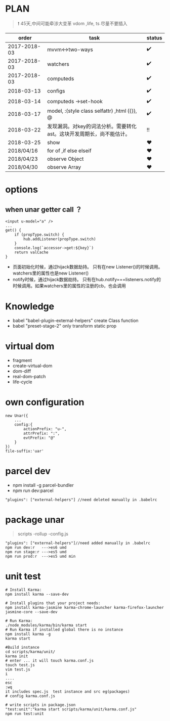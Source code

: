  
 
# PLAN
> :heavy_exclamation_mark: 45天,中间可能牵涉大变革 vdom ,life, ts 尽量不要插入

order | task | status
----  |----  | ---- 
2017-2018-03 | mvvm<->two-ways | :heavy_check_mark:
2017-2018-03 | watchers | :heavy_check_mark:
2017-2018-03 | computeds | :heavy_check_mark:
2018-03-13  | configs | :heavy_check_mark:
2018-03-14  | computeds ->set-hook  | :heavy_check_mark:
2018-03-17  | model, :(style class selfattr) ,html {{}}, @  | :heavy_check_mark: 
2018-03-22  | 发现漏洞。对key的词法分析。需要转化ast。这块开发周期长，尚不能估计。  | :bangbang:
2018-03-25  | show  | :hearts: 
2018/04/16  | for of ,if else elseif | :hearts: 
2018/04/23  | observe Object  | :hearts: 
2018/04/30 | observe Array  | :hearts: 
# options
## when unar getter call ？
```
<input u-model="a" />
...
get() {
    if (propType.switch) {
        hub.addListener(propType.switch)
    }
    console.log(`accessor->get:${key}`)
    return valCache
}
```
+ 页面初始化时候，通过hijack数据劫持。 只有在new Listener()的时候调用。watchers里的属性也是new Listener()
+ notify时候，通过hijack数据劫持。 只有在hub.notify===listeners.notify的时候调用。如果watchers里的属性的注册的cb，也会调用
# Knowledge
+ babel "babel-plugin-external-helpers" create Class function 
+ babel "preset-stage-2" only transform static prop
# virtual dom
- fragment
- create-virtual-dom
- dom-diff
- real-dom-patch
- life-cycle
# own configuration
    new Unar({
        ...
        config:{
            actionPrefix: "u-",
            attrPrefix: ":",
            evtPrefix: "@"
        }
    })
    file-suffix:'uar'

# parcel dev
+ npm install -g parcel-bundler
+ npm run dev:parcel

```
"plugins": ["external-helpers"] //need deleted manually in .babelrc
```

# package unar
> scripts -rollup -config.js

```
"plugins": ["external-helpers"]//need added manually in .babelrc
npm run dev:r   --->es6 umd
npm run stage:r --->es5 umd 
npm run prod:r  --->es5 umd min
```
# unit test
```
# Install Karma:
npm install karma --save-dev

# Install plugins that your project needs:
npm install karma-jasmine karma-chrome-launcher karma-firefox-launcher jasmine-core --save-dev

# Run Karma:
./node_modules/karma/bin/karma start
# Run Karma if installed global there is no instance
npm install karma -g
karma start

#Build instance
cd scripts/karma/unit/
karma init
# enter ... it will touch karma.conf.js
touch test.js
vim test.js
i
....
esc
:wq
it includes spec.js  test instance and src eg(packages)
# config karma.conf.js

# write scripts in package.json
"test:unit":"karma start scripts/karma/unit/karma.conf.js"
npm run test:unit
```

